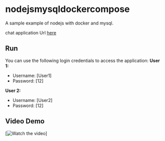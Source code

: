# nodejsmysqldockercompose
A sample example of nodejs with docker and mysql.

chat application Url [here](http://core-service-chatapp-1630142302.ap-southeast-2.elb.amazonaws.com/)

## Run
You can use the following login credentials to access the application:
**User 1:**
- Username: [User1]
- Password: [12]

**User 2:**
- Username: [User2]
- Password: [12]

## Video Demo

[![Watch the video](https://drive.google.com/file/d/1Gmo_tFqi8Ovc4Lc4unA0L_PpeRCWUxAf/view?usp=sharing)]

